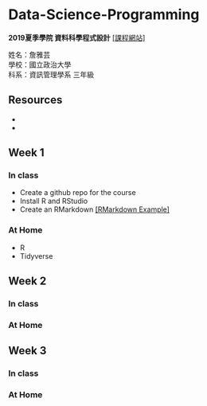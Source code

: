 # Data-Science-Programming
**2019夏季學院  資料科學程式設計** [[課程網站]](https://www.peculab.org/2019/07/03/108-%e5%85%a8%e5%9c%8b%e5%a4%8f%e5%ad%a3%e5%ad%b8%e9%99%a2%e8%aa%b2%e7%a8%8b%e5%85%a7%e5%ae%b9/)

姓名：詹雅芸  
學校：國立政治大學  
科系：資訊管理學系 三年級  

## Resources
- 
-


## Week 1
### In class
-  Create a github repo for the course
-  Install R and RStudio
-  Create an RMarkdown [[RMarkdown Example]](https://chanyayun.github.io/Data-Science-Programming/Week1/R/Example.html)
### At Home
- R
- Tidyverse


## Week 2
### In class

### At Home

## Week 3
### In class

### At Home
